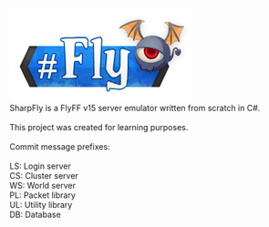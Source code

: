 ![SharpFly Logo](https://github.com/Kaev/SharpFly/raw/master/SharpFly/Images/SharpFly-Logo.png)<br>
SharpFly is a FlyFF v15 server emulator written from scratch in C#.<br>
<br>
This project was created for learning purposes.<br>
<br>
Commit message prefixes:<br>
<br>
LS: Login server<br>
CS: Cluster server<br>
WS: World server<br>
PL: Packet library<br>
UL: Utility library<br>
DB: Database<br>
<br>
